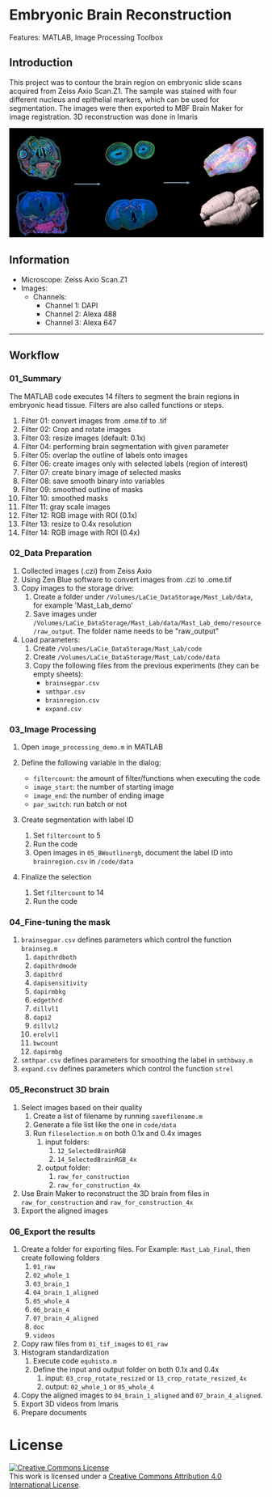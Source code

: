 # Embryonic Brain Reconstruction
Features: MATLAB, Image Processing Toolbox

## Introduction
This project was to contour the brain region on embryonic slide scans acquired from Zeiss Axio Scan.Z1. The sample was stained with four different nucleus and epithelial markers, which can be used for segmentation. The images were then exported to MBF Brain Maker for image registration. 3D reconstruction was done in Imaris

![](/figures/embryonic_brain.png)


## Information
* Microscope: Zeiss Axio Scan.Z1
* Images: 
  * Channels: 
    * Channel 1: DAPI
    * Channel 2: Alexa 488
    * Channel 3: Alexa 647
---
## Workflow
### 01_Summary
The MATLAB code executes 14 filters to segment the brain regions in embryonic head tissue. Filters are also called functions or steps. 
1. Filter 01: convert images from .ome.tif to .tif
2. Filter 02: Crop and rotate images
3. Filter 03: resize images (default: 0.1x)
4. Filter 04: performing brain segmentation with given parameter
5. Filter 05: overlap the outline of labels onto images
6. Filter 06: create images only with selected labels (region of interest)
7. Filter 07: create binary image of selected masks
8. Filter 08: save smooth binary into variables
9. Filter 09: smoothed outline of masks
10. Filter 10: smoothed masks
11. Filter 11: gray scale images
12. Filter 12: RGB image with ROI (0.1x)
13. Filter 13: resize to 0.4x resolution
14. Filter 14: RGB image with ROI (0.4x)

### 02_Data Preparation
1. Collected images (.czi) from Zeiss Axio
2. Using Zen Blue software to convert images from .czi to .ome.tif
3. Copy images to the storage drive:
   1. Create a folder under `/Volumes/LaCie_DataStorage/Mast_Lab/data`, for example 'Mast_Lab_demo'
   2. Save images under `/Volumes/LaCie_DataStorage/Mast_Lab/data/Mast_Lab_demo/resource/raw_output`. The folder name needs to be "raw_output"
4. Load parameters:
   1. Create `/Volumes/LaCie_DataStorage/Mast_Lab/code`
   2. Create `/Volumes/LaCie_DataStorage/Mast_Lab/code/data`
   3. Copy the following files from the previous experiments (they can be empty sheets):
      * `brainsegpar.csv`
      * `smthpar.csv`
      * `brainregion.csv`
      * `expand.csv`

### 03_Image Processing
1. Open `image_processing_demo.m` in MATLAB
2. Define the following variable in the dialog:
   * `filtercount`: the amount of filter/functions when executing the code
   * `image_start`: the number of starting image
   * `image_end`: the number of ending image
   * `par_switch`: run batch or not

3. Create segmentation with label ID
   1. Set `filtercount` to 5
   2. Run the code
   3. Open images in `05_BWoutlinergb`, document the label ID into `brainregion.csv` in `/code/data`
4. Finalize the selection
   1. Set `filtercount` to 14
   2. Run the code

### 04_Fine-tuning the mask
1. `brainsegpar.csv` defines parameters which control the function `brainseg.m`
   1. `dapithrdboth`
   2. `dapithrdmode`
   3. `dapithrd`
   4. `dapisensitivity`
   5. `dapirmbkg`
   6. `edgethrd`
   7. `dillvl1`
   8. `dapi2`
   9. `dillvl2`
   10. `erolvl1`
   11. `bwcount`
   12. `dapirmbg`
2. `smthpar.csv` defines parameters for smoothing the label in `smthbway.m`
3. `expand.csv` defines parameters which control the function `strel`

### 05_Reconstruct 3D brain
1. Select images based on their quality
   1. Create a list of filename by running `savefilename.m`
   2. Generate a file list like the one in `code/data`
   3. Run `fileselection.m` on both 0.1x and 0.4x images
      1. input folders: 
         1. `12_SelectedBrainRGB`
         2. `14_SelectedBrainRGB_4x`
      2. output folder: 
         1. `raw_for_construction`
         2. `raw_for_construction_4x`
2. Use Brain Maker to reconstruct the 3D brain from files in `raw_for_construction` and `raw_for_construction_4x`
3. Export the aligned images

### 06_Export the results
1. Create a folder for exporting files. For Example: `Mast_Lab_Final`, then create following folders
   1. `01_raw`
   2. `02_whole_1`
   3. `03_brain_1`
   4. `04_brain_1_aligned`
   5. `05_whole_4`
   6. `06_brain_4`
   7. `07_brain_4_aligned`
   8. `doc`
   9. `videos`
2. Copy raw files from `01_tif_images` to `01_raw`
3. Histogram standardization
   1. Execute code `equhisto.m`
   2. Define the input and output folder on both 0.1x and 0.4x
      1. input: `03_crop_rotate_resized` or `13_crop_rotate_resized_4x`
      2. output: `02_whole_1` or `05_whole_4`
4. Copy the aligned images to `04_brain_1_aligned` and `07_brain_4_aligned`.
5. Export 3D videos from Imaris
6. Prepare documents

# License
<a rel="license" href="http://creativecommons.org/licenses/by/4.0/"><img alt="Creative Commons License" style="border-width:0" src="https://i.creativecommons.org/l/by/4.0/88x31.png" /></a><br />This work is licensed under a <a rel="license" href="http://creativecommons.org/licenses/by/4.0/">Creative Commons Attribution 4.0 International License</a>.